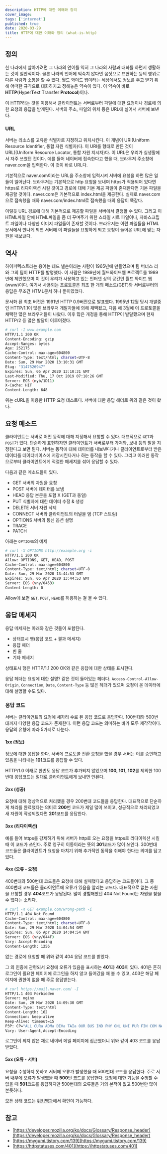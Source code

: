 ```yaml
---
description: HTTP에 대한 이해와 정리
cover_image:
tags: ['internet']
published: true
date: 2020-03-29
title: HTTP에 대한 이해와 정리 (what-is-http)
---
```


## 정의

한 나라에서 살아가려면 그 나라의 언어를 익혀 그 나라의 사람과 대화를 하면서 생활하는 것이 일반적이다. 물론 나라의 언어에 익숙치 않다면 몸짓으로 표현하는 등의 행위로 다른 사람과 소통을 할 수 있다. 월드 와이드 웹이라는 세상에서도 정보를 주고 받기 위해 어떠한 규칙으로 대화하자고 정해놓은 약속이 있다. 이 약속이 바로 **HTTP**(**H**yper**T**ext **T**ransfer **Protocol**)이다.

이 HTTP라는 것을 이용해서 클라이언트는 서버로부터 파일에 대한 요청이나 경로에 의한 요청의 응답을 받게된다. 서버의 주소, 파일의 위치 등은 URL에 실어서 서버에 보낸다.

### URL

서버는 리소스를 고유한 식별자로 지정하고 위치시킨다. 이 개념이 URI(Uniform Resource Identifier, 통합 자원 식별자)다. 이 URI를 형태로 만든 것이 URL((Uniform Resource Locator, 통합 자원 지시자)다. 이 URL은 우리가 실생활에서 자주 쓰였던 것이다. 예를 들어 네이버에 접속한다고 했을 때, 브라우저 주소창에 naver.com을 입력한다. 이 것이 바로 URL다.

기본적으로 naver.com이라는 URL을 주소창에 입력시켜 서버에 요청을 하면 많은 일들이 일어난다. 브라우저는 기본적으로 http 요청을 보내며 https가 적용되어 있다면 https로 리다이렉션 시킬 것이고 경로에 대해 기본 제공 파일이 존재한다면 기본 파일을 제공할 것이다. naver.com은 기본적으로 index.html을 제공한다. 실제로 naver.com으로 접속했을 때와 naver.com/index.html로 접속했을 때의 응답이 똑같다.

이렇듯 URL 경로에 대해 기본적으로 제공할 파일을 서버에서 결정할 수 있다. 그리고 이 HTML파일 안에 HTML파일을 좀 더 꾸며주기 위한 스타일 시트 파일이나, 자바스크립트 파일이나 다양한 이미지 파일들이 존재할 것이다. 브라우저는 이런 파일들을 HTML문서에서 만나게 되면 서버에 이 파일들을 요청하게 되고 요청이 들어온 URL에 맞는 자원을 내보낸다.

## 역사

하이퍼텍스트라는 용어는 테드 넬슨이라는 사람이 1965년에 만들었으며 팀 버너스 리와 그의 팀이 HTTP를 발명했다. 이 사람은 1989년에 월드와이드웹 프로젝트를 1989년에 제안했으며 이 것이 우리가 사용하고 있는 인터넷 상의 공간인 월드 와이드 웹(www)이다. 여기서 사용되는 프로토콜은 최초 한 개의 메소드(GET)와 서버로부터의 응답은 무조건 HTML문서 하나 뿐이였었다.

문서화 된 최초 버전은 1991년 HTTP 0.9버전으로 발표했다. 1995년 12월 당시 개발중인 HTTP/1.1이 많은 브라우저 개발자들에 의해 채택됬고, 다음 해 3월에 이 프로토콜을 채택한 많은 브라우저들이 나왔다. 이후 많은 개정을 통해 HTTP이 발달했으며 현재 HTTP/2 등 많은 발달이 이루어졌다.

```bash
# curl -I www.example.com
HTTP/1.1 200 OK
Content-Encoding: gzip
Accept-Ranges: bytes
Age: 252175
Cache-Control: max-age=604800
Content-Type: text/html; charset=UTF-8
Date: Sun, 29 Mar 2020 13:10:31 GMT
Etag: "3147526947"
Expires: Sun, 05 Apr 2020 13:10:31 GMT
Last-Modified: Thu, 17 Oct 2019 07:18:26 GMT
Server: ECS (nyb/1D11)
X-Cache: HIT
Content-Length: 648
```

위는 cURL을 이용한 HTTP 요청 테스트다. 서버에 대한 응답 헤더로 위와 같은 것이 왔다.

## 요청 메소드

클라이언트는 서버로 어떤 동작에 대해 지정해서 요청할 수 있다. 대표적으로 `GET`과 `POST`가 있다. 단순하게 표현하자면 클라이언트가 서버로부터 가져와, 보내 등의 말을 지정한다고 보면 된다. 서버는 동작에 대해 데이터를 내보낸다거나 클라이언트로부터 받은 데이터를 데이터베이스에 저장시킨다거나 하는 동작을 할 수 있다. 그리고 이러한 동작으로부터 클라이언트에게 적절한 메세지를 섞어 응답할 수 있다.

다음과 같은 메소드들이 있다.

- GET 서버의 자원을 요청
- POST 서버에 데이터를 보냄
- HEAD 응답 본문을 포함 X (GET과 동일)
- PUT 식별자에 대한 데이터 수정 & 생성
- DELETE 서버 자원 삭제
- CONNECT 서버와 클라이언트의 터널을 염 (TCP 스트림)
- OPTIONS 서버의 통신 옵션 설명
- TRACE
- PATCH

아래는 `OPTIONS`의 예제

```bash
# curl -X OPTIONS http://example.org -i
HTTP/1.1 200 OK
Allow: OPTIONS, GET, HEAD, POST
Cache-Control: max-age=604800
Content-Type: text/html; charset=UTF-8
Date: Sun, 29 Mar 2020 13:44:53 GMT
Expires: Sun, 05 Apr 2020 13:44:53 GMT
Server: EOS (vny/0453)
Content-Length: 0
```

Allow에 보면 `GET`, `POST`, `HEAD`를 허용하는 걸 볼 수 있다.

## 응답 메세지

응답 메세지는 아래와 같은 것들이 포함된다.

- 상태표시 행(응답 코드 + 결과 메세지)
- 응답 헤더
- 빈 줄
- 기타 메세지

상태표시 행은 HTTP/1.1 200 OK와 같은 응답에 대한 상태를 표시한다.

응답 헤더는 요청에 대한 설명? 같은 것이 들어있는 헤더다. `Access-Control-Allow-Origin`, `Connection`, `Date`, `Content-Type` 등 많은 헤더가 있으며 요청이 온 데이터에 대해 설명할 수도 있다.

### 응답 코드

서버는 클라이언트의 요청에 세자리 수로 된 응답 코드로 응답한다. 100번대와 500번대까지 다양한 응답 코드가 존재한다. 이런 응답 코드는 의미하는 바가 모두 제각각이다. 응답의 유형에 따라 5가지로 나눈다.

#### 1xx (정보)

정보에 대한 응답을 한다. 서버에 프로토콜 전환 요청을 했을 경우 서버는 이를 승인하고 있음을 나타내는 **101**코드를 응답할 수 있다.

HTTP/1.0 이래로 한번도 응답 코드가 추가되지 않았으며 **100, 101, 102**를 제외한 100번대 응답코드는 절대로 클라이언트에게 보내면 안된다.

#### 2xx (성공)

요청에 대해 정상적으로 처리했을 경우 200번대 코드들을 응답한다. 대표적으로 단순하게 처리를 완료했다는 의미로 **200**번 코드가 제일 많이 쓰이고, 성공적으로 처리되었고 새 자원이 작성되었다면 **201**코드를 응답한다.

#### 3xx (리다이렉션)

예를 들어 https를 강제하기 위해 서버가 http로 오는 요청을 https로 리다이렉션 시킬 때 이 코드가 쓰인다. 주로 영구히 이동이라는 뜻의 **301**코드가 많이 쓰인다. 300번대 코드들은 클라이언트가 요청을 마치기 위해 추가적인 동작을 취해야 한다는 의미를 담고 있다.

#### 4xx (오류 - 요청)

400번대와 500번대 코드들은 요청에 대해 실패했다고 응답하는 코드들이다. 그 중 400번대 코드들은 클라이언트에 오류가 있음을 알리는 코드다. 대표적으로 없는 자원을 요청할 경우 **404**코드가 응답된다. 많이 경험해봤던 404 Not Found는 자원을 찾을 수 없다는 소리다.

```bash
# curl -X GET example.com/wrong-path -i
HTTP/1.1 404 Not Found
Cache-Control: max-age=604800
Content-Type: text/html; charset=UTF-8
Date: Sun, 29 Mar 2020 14:04:54 GMT
Expires: Sun, 05 Apr 2020 14:04:54 GMT
Server: EOS (vny/044F)
Vary: Accept-Encoding
Content-Length: 1256
```

없는 경로에 요청할 때 위와 같이 404 응답 코드를 받았다.

그 외 인증에 관련되서 요청에 오류가 있음을 표시하는 **401**과 **403**이 있다. 401은 흔히 로그인이 필요한 페이지에 로그인을 하지 않고 들어갔을 때 볼 수 있고, 403은 해당 페이지에 권한이 없을 때 주로 응답받는다.

```bash
# curl https://mail.naver.com/ -I
HTTP/1.1 403 Forbidden
Server: nginx
Date: Sun, 29 Mar 2020 14:09:30 GMT
Content-Type: text/html
Content-Length: 162
Connection: keep-alive
Keep-Alive: timeout=15
P3P: CP="ALL CURa ADMa DEVa TAIa OUR BUS IND PHY ONL UNI PUR FIN COM NAV INT DEM CNT STA POL HEA PRE LOC OTC"
Vary: User-Agent,Accept-Encoding
```

로그인이 되지 않은 채로 네이버 메일 페이지에 접근했더니 위와 같이 403 코드를 응답받았다.

#### 5xx (오류 - 서버)

요청을 수행하지 못하고 서버에 오류가 발생했을 때 500번대 코드를 응답한다. 주로 서버 내부에 오류가 발생했을 때 **500**번 코드를 응답한다. 요청에 대한 기능을 수행할 수 없을 때 **501**코드를 응답하지만 500번대의 오류들은 거의 본적이 없고 500번만 많이 본듯하다.

모든 상태 코드는 [위키백과](https://ko.wikipedia.org/wiki/HTTP_%EC%83%81%ED%83%9C_%EC%BD%94%EB%93%9C)에서 확인이 가능하다.

## 참고

- [https://developer.mozilla.org/ko/docs/Glossary/Response_header](https://developer.mozilla.org/ko/docs/Glossary/Response_header)
- [https://mygumi.tistory.com/139](https://mygumi.tistory.com/139)
- [https://httpstatuses.com/401](https://httpstatuses.com/401)
